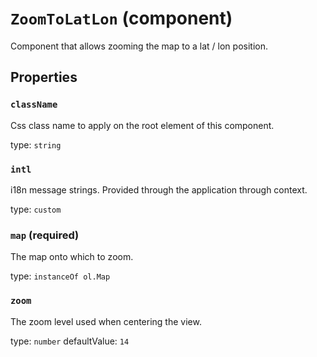 `ZoomToLatLon` (component)
==========================

Component that allows zooming the map to a lat / lon position.

Properties
----------

### `className`

Css class name to apply on the root element of this component.

type: `string`


### `intl`

i18n message strings. Provided through the application through context.

type: `custom`


### `map` (required)

The map onto which to zoom.

type: `instanceOf ol.Map`


### `zoom`

The zoom level used when centering the view.

type: `number`
defaultValue: `14`

